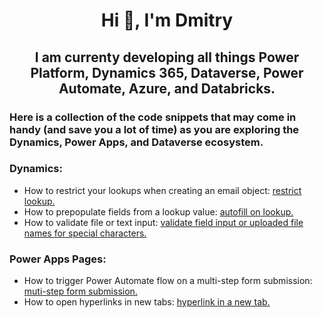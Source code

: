 <h1 align="center">Hi 👋, I'm Dmitry</h1>
<h2 align="center">I am currenty developing all things Power Platform, Dynamics 365, Dataverse, Power Automate, Azure, and Databricks.</h2>

<h3 align="left">Here is a collection of the code snippets that may come in handy (and save you a lot of time) as you are exploring the Dynamics, Power Apps, and Dataverse ecosystem.</h3>

<h3 align="left">Dynamics:</h3>
<ul>
  <li>How to restrict your lookups when creating an email object: <a href="https://github.com/diamitry/Dynamics365/tree/950cfec91469a21ca5514672d8f8a45f929b0bfc/RestrictLookup">restrict lookup.</a>
  <li>How to prepopulate fields from a lookup value: <a href="https://github.com/diamitry/Dynamics365/tree/8e19d91678524f51b6fbe33b8b7763b166a0000d/AutoFillonLookup">autofill on lookup.</a>
  <li>How to validate file or text input: <a href="https://github.com/diamitry/Dynamics365/tree/main/RestrictLookup">validate field input or uploaded file names for special characters.</a>
  </li>
</ul>

<h3 align="left">Power Apps Pages:</h3>
<ul>
  <li>How to trigger Power Automate flow on a multi-step form submission: <a href="https://github.com/diamitry/Dynamics365/tree/main/Multi-StepFormSubmission">muti-step form submission.</a>
  <li>How to open hyperlinks in new tabs: <a href="https://github.com/diamitry/Dynamics365/tree/main/OpenLinksNewTab">hyperlink in a new tab.</a>
  </li>
</ul>
<p align="left">
</p>
